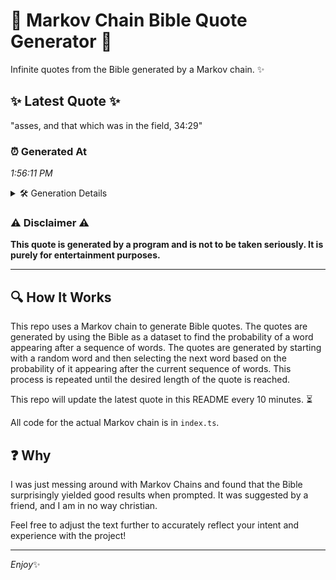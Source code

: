 # 📖 Markov Chain Bible Quote Generator 📖

Infinite quotes from the Bible generated by a Markov chain. ✨

## ✨ Latest Quote ✨
"asses, and that which was in the field, 34:29"

### ⏰ Generated At
*1:56:11 PM*

<details>
    <summary>🛠️ Generation Details</summary>
    <p>
        <strong>🌱 Seed:</strong> asses,<br>
        <strong>🔄 Iterations:</strong> 8<br>
        <strong>📜 Context History:</strong><br>[ asses, ]: and<br>[ asses,, and ]: that<br>[ asses,, and, that ]: which<br>[ asses,, and, that, which ]: was<br>[ asses,, and, that, which, was ]: in<br>[ asses,, and, that, which, was, in ]: the<br>[ and, that, which, was, in, the ]: field,<br>[ that, which, was, in, the, field, ]: 34:29<br>
    </p>
</details>

### ⚠️ Disclaimer ⚠️
**This quote is generated by a program and is not to be taken seriously. It is purely for entertainment purposes.**

---

## 🔍 How It Works

This repo uses a Markov chain to generate Bible quotes. The quotes are generated by using the Bible as a dataset to find the probability of a word appearing after a sequence of words. The quotes are generated by starting with a random word and then selecting the next word based on the probability of it appearing after the current sequence of words. This process is repeated until the desired length of the quote is reached.

This repo will update the latest quote in this README every 10 minutes. ⏳

All code for the actual Markov chain is in `index.ts`.

## ❓ Why

I was just messing around with Markov Chains and found that the Bible surprisingly yielded good results when prompted. 
It was suggested by a friend, and I am in no way christian.

Feel free to adjust the text further to accurately reflect your intent and experience with the project!

---

*Enjoy*✨
